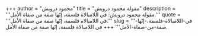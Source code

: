 +++
author = "محمود درويش"
title = "مقولة محمود درويش"
description = '''مقولة محمود درويش: في اللامبالاة فلسفة، إنّها صفة من صفاة الأمل.'''
quote = '''في اللامبالاة فلسفة، إنّها صفة من صفاة الأمل.'''
slug = '''في-اللامبالاة-فلسفة،-إنّها-صفة-من-صفاة-الأمل'''
+++
في اللامبالاة فلسفة، إنّها صفة من صفاة الأمل.
